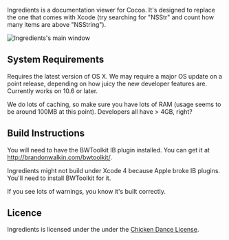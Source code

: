 Ingredients is a documentation viewer for Cocoa. It's designed to replace the one that comes with Xcode (try searching for "NSStr" and count how many items are above "NSString").

![Ingredients's main window](http://www.fileability.net/snaps/ing6.png)

## System Requirements
Requires the latest version of OS X. We may require a major OS update on a point release, depending on how juicy the new developer features are. Currently works on 10.6 or later.

We do lots of caching, so make sure you have lots of RAM (usage seems to be around 100MB at this point). Developers all have > 4GB, right?

## Build Instructions
You will need to have the BWToolkit IB plugin installed. You can get it at <http://brandonwalkin.com/bwtoolkit/>.

Ingredients might not build under Xcode 4 because Apple broke IB plugins. You'll need to install BWToolkit for it.

If you see lots of warnings, you know it's built correctly.

## Licence
Ingredients is licensed under the under the [Chicken Dance License](https://github.com/supertunaman/cdl).